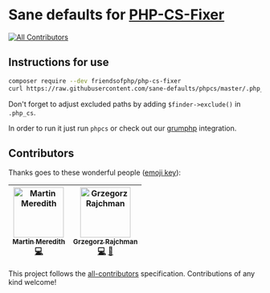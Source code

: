 # Sane defaults for [PHP-CS-Fixer](https://github.com/FriendsOfPHP/PHP-CS-Fixer)
[![All Contributors](https://img.shields.io/badge/all_contributors-2-orange.svg?style=flat-square)](#contributors)

## Instructions for use

```bash
composer require --dev friendsofphp/php-cs-fixer
curl https://raw.githubusercontent.com/sane-defaults/phpcs/master/.php_cs > .php_cs
```

Don't forget to adjust excluded paths by adding `$finder->exclude()` in `.php_cs`.

In order to run it just run `phpcs` or check out our [grumphp](https://github.com/sane-defaults/grumphp) integration.

## Contributors

Thanks goes to these wonderful people ([emoji key](https://github.com/all-contributors/all-contributors#emoji-key)):

<!-- ALL-CONTRIBUTORS-LIST:START - Do not remove or modify this section -->
<!-- prettier-ignore -->
| [<img src="https://avatars3.githubusercontent.com/u/570639?v=4" width="100px;" alt="Martin Meredith"/><br /><sub><b>Martin Meredith</b></sub>](https://www.sourceguru.net)<br />[💻](https://github.com/sane-defaults/phpcs/commits?author=mezzle "Code") | [<img src="https://avatars1.githubusercontent.com/u/3495587?v=4" width="100px;" alt="Grzegorz Rajchman"/><br /><sub><b>Grzegorz Rajchman</b></sub>](https://github.com/mrliptontea)<br />[💻](https://github.com/sane-defaults/phpcs/commits?author=mrliptontea "Code") [🤔](#ideas-mrliptontea "Ideas, Planning, & Feedback") |
| :---: | :---: |
<!-- ALL-CONTRIBUTORS-LIST:END -->

This project follows the [all-contributors](https://github.com/all-contributors/all-contributors) specification. Contributions of any kind welcome!